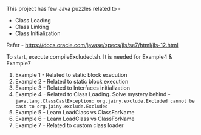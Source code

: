This project has few Java puzzles related to - 
 - Class Loading
 - Class Linking
 - Class Initialization
 
 Refer - https://docs.oracle.com/javase/specs/jls/se7/html/jls-12.html
 
 To start, execute compileExcluded.sh. It is needed for Example4 & Example7
 
 1. Example 1 - Related to static block execution
 2. Example 2 - Related to static block execution
 3. Example 3 - Related to Interfaces initialization
 4. Example 4 - Related to Class Loading. Solve mystery behind - `java.lang.ClassCastException: org.jainy.exclude.Excluded cannot be cast to org.jainy.exclude.Excluded`
 5. Example 5 - Learn LoadClass vs ClassForName
 6. Example 6 - Learn LoadClass vs ClassForName
 7. Example 7 - Related to custom class loader